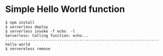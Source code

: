 # Simple Hello World function

```console
$ npm install
$ serverless deploy
$ serverless invoke -f echo  -l
Serverless: Calling function: echo...
--------------------------------------------------------------------
hello world
$ servereless remove
```
